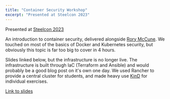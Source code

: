 ```yaml
---
title: "Container Security Workshop"
excerpt: "Presented at Steelcon 2023"
---
```


Presented at [Steelcon 2023](https://www.steelcon.info/)

An introduction to container security, delivered alongside [Rory McCune](https://raesene.github.io). We touched on most of the basics of Docker and Kubernetes security, but obviously this topic is far too big to cover in 4 hours. 

Slides linked below, but the infrastructure is no longer live. The infrastructure is built through IaC (Terraform and Ansible) and would probably be a good blog post on it's own one day. We used Rancher to provide a central cluster for students, and made heavy use [KinD](https://kind.sigs.k8s.io) for individual exercises. 

[Link to slides](/assets/talks/Steelcon-Container-Security-Workshop.pdf)